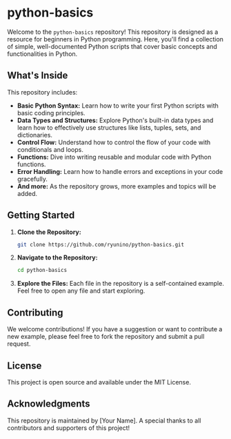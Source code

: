 # python-basics

Welcome to the `python-basics` repository! This repository is designed as a resource for beginners in Python programming. Here, you'll find a collection of simple, well-documented Python scripts that cover basic concepts and functionalities in Python.

## What's Inside

This repository includes:

- **Basic Python Syntax:** Learn how to write your first Python scripts with basic coding principles.
- **Data Types and Structures:** Explore Python's built-in data types and learn how to effectively use structures like lists, tuples, sets, and dictionaries.
- **Control Flow:** Understand how to control the flow of your code with conditionals and loops.
- **Functions:** Dive into writing reusable and modular code with Python functions.
- **Error Handling:** Learn how to handle errors and exceptions in your code gracefully.
- **And more:** As the repository grows, more examples and topics will be added.

## Getting Started

1. **Clone the Repository:**
   ```bash
   git clone https://github.com/ryunino/python-basics.git

2. **Navigate to the Repository:**
   ```bash
   cd python-basics

3. **Explore the Files:**
Each file in the repository is a self-contained example. Feel free to open any file and start exploring.

## Contributing
We welcome contributions! If you have a suggestion or want to contribute a new example, please feel free to fork the repository and submit a pull request.

## License
This project is open source and available under the MIT License.

## Acknowledgments
This repository is maintained by [Your Name]. A special thanks to all contributors and supporters of this project!
